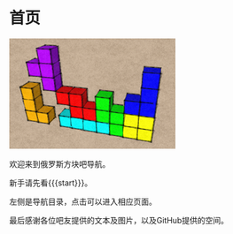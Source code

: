 # 首页

![](/img/logo.png)

欢迎来到俄罗斯方块吧导航。

新手请先看{{{start}}}。

左侧是导航目录，点击可以进入相应页面。

最后感谢各位吧友提供的文本及图片，以及GitHub提供的空间。